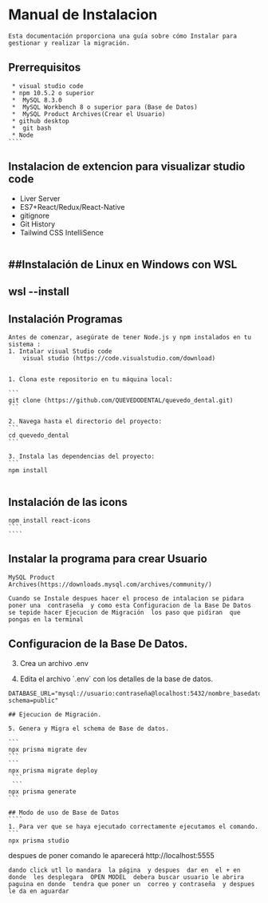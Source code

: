 # Manual de Instalacion
````
Esta documentación proporciona una guía sobre cómo Instalar para gestionar y realizar la migración.
````
## Prerrequisitos
`````
 * visual studio code 
 * npm 10.5.2 o superior
 *  MySQL 8.3.0
 *  MySQL Workbench 8 o superior para (Base de Datos)
 *  MySQL Product Archives(Crear el Usuario)
 * github desktop
 *  git bash
 * Node
````
`````
## Instalacion de extencion  para visualizar studio code 
   - Liver  Server
   - ES7+React/Redux/React-Native 
   - gitignore
   - Git History
   - Tailwind CSS IntelliSence
```

```
##Instalación de Linux en Windows con WSL
---
wsl --install
---

## Instalación Programas 
`````
Antes de comenzar, asegúrate de tener Node.js y npm instalados en tu sistema :
1. Intalar visual Studio code 
    visual studio (https://code.visualstudio.com/download)
`````
````

1. Clona este repositorio en tu máquina local:

```
git clone (https://github.com/QUEVEDODENTAL/quevedo_dental.git)
```

2. Navega hasta el directorio del proyecto:
```
cd quevedo_dental
```

3. Instala las dependencias del proyecto:
```
npm install
````
````
````
## Instalación de las icons
`````
npm install react-icons 
````
````
`````
## Instalar la programa para crear Usuario
```
MySQL Product Archives(https://downloads.mysql.com/archives/community/)

Cuando se Instale despues hacer el proceso de intalacion se pidara   poner una  contraseña  y como esta Configuracion de la Base De Datos se tepide hacer Ejecucion de Migración  los paso que pidiran  que pongas en la terminal
```
## Configuracion de la Base De Datos.

3. Crea un archivo .env

4. Edita el archivo ´.env´ con los detalles de la base de datos.

```
DATABASE_URL="mysql://usuario:contraseña@localhost:5432/nombre_basedatos?schema=public"
```
`````
## Ejecucion de Migración.

5. Genera y Migra el schema de Base de datos.

```
npx prisma migrate dev
```
``` 
npx prisma migrate deploy
 ```
 ``` 
npx prisma generate
```

## Modo de uso de Base de Datos
````
1. Para ver que se haya ejecutado correctamente ejecutamos el comando.
```
npx prisma studio
`````
despues de poner  comando  le aparecerá  http://localhost:5555 
```
dando click utl lo mandara  la página  y despues  dar en  el + en donde  les desplegara  OPEN MODEL  debera buscar usuario le abrira  paguina en donde  tendra que poner un  correo y contraseña  y despues le da en aguardar   

